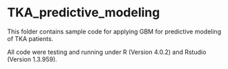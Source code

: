 # TKA_predictive_modeling

This folder contains sample code for applying GBM for predictive modeling of TKA patients.

All code were testing and running under R (Version 4.0.2) and Rstudio (Version 1.3.959).

